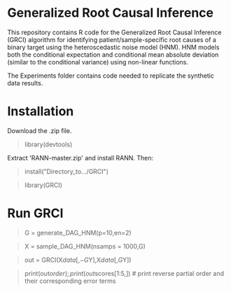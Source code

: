 # Generalized Root Causal Inference

This repository contains R code for the Generalized Root Causal Inference (GRCI) algorithm for identifying patient/sample-specific root causes of a binary target using the heteroscedastic noise model (HNM). HNM models both the conditional expectation and conditional mean absolute deviation (similar to the conditional variance) using non-linear functions.

The Experiments folder contains code needed to replicate the synthetic data results.

# Installation

Download the .zip file. 

> library(devtools)

Extract 'RANN-master.zip' and install RANN. Then:

> install("Directory_to.../GRCI")

> library(GRCI)

# Run GRCI

> G = generate_DAG_HNM(p=10,en=2)

> X = sample_DAG_HNM(nsamps = 1000,G)

> out = GRCI(X$data[,-G$Y],X$data[,G$Y])

> print(out$order); print(out$scores[1:5,]) # print reverse partial order and their corresponding error terms


